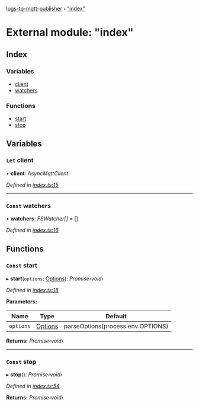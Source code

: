 [logs-to-mqtt-publisher](../README.md) › ["index"](_index_.md)

# External module: "index"

## Index

### Variables

* [client](_index_.md#let-client)
* [watchers](_index_.md#const-watchers)

### Functions

* [start](_index_.md#const-start)
* [stop](_index_.md#const-stop)

## Variables

### `Let` client

• **client**: *AsyncMqttClient*

*Defined in [index.ts:15](https://github.com/TonyBrobston/logs-to-mqtt-publisher/blob/36765fa/src/index.ts#L15)*

___

### `Const` watchers

• **watchers**: *FSWatcher[]* = []

*Defined in [index.ts:16](https://github.com/TonyBrobston/logs-to-mqtt-publisher/blob/36765fa/src/index.ts#L16)*

## Functions

### `Const` start

▸ **start**(`options`: [Options](../interfaces/_types_options_.options.md)): *Promise‹void›*

*Defined in [index.ts:18](https://github.com/TonyBrobston/logs-to-mqtt-publisher/blob/36765fa/src/index.ts#L18)*

**Parameters:**

Name | Type | Default |
------ | ------ | ------ |
`options` | [Options](../interfaces/_types_options_.options.md) | parseOptions(process.env.OPTIONS) |

**Returns:** *Promise‹void›*

___

### `Const` stop

▸ **stop**(): *Promise‹void›*

*Defined in [index.ts:54](https://github.com/TonyBrobston/logs-to-mqtt-publisher/blob/36765fa/src/index.ts#L54)*

**Returns:** *Promise‹void›*
